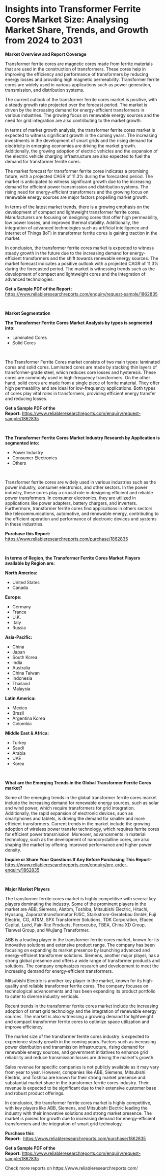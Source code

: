 <p><h1>Insights into Transformer Ferrite Cores Market Size: Analysing Market Share, Trends, and Growth from 2024 to 2031</h1></p><p><strong>Market Overview and Report Coverage</strong></p>
<p><p>Transformer ferrite cores are magnetic cores made from ferrite materials that are used in the construction of transformers. These cores help in improving the efficiency and performance of transformers by reducing energy losses and providing high magnetic permeability. Transformer ferrite cores are widely used in various applications such as power generation, transmission, and distribution systems.</p><p>The current outlook of the transformer ferrite cores market is positive, with a steady growth rate projected over the forecast period. The market is driven by the increasing demand for energy-efficient transformers in various industries. The growing focus on renewable energy sources and the need for grid integration are also contributing to the market growth.</p><p>In terms of market growth analysis, the transformer ferrite cores market is expected to witness significant growth in the coming years. The increasing investments in the development of smart grids and the rising demand for electricity in emerging economies are driving the market growth. Additionally, the growing adoption of electric vehicles and the expansion of the electric vehicle charging infrastructure are also expected to fuel the demand for transformer ferrite cores.</p><p>The market forecast for transformer ferrite cores indicates a promising future, with a projected CAGR of 11.3% during the forecasted period. The market is anticipated to witness significant growth due to the increasing demand for efficient power transmission and distribution systems. The rising need for energy-efficient transformers and the growing focus on renewable energy sources are major factors propelling market growth.</p><p>In terms of the latest market trends, there is a growing emphasis on the development of compact and lightweight transformer ferrite cores. Manufacturers are focusing on designing cores that offer high permeability, low power losses, and improved thermal stability. Additionally, the integration of advanced technologies such as artificial intelligence and Internet of Things (IoT) in transformer ferrite cores is gaining traction in the market.</p><p>In conclusion, the transformer ferrite cores market is expected to witness steady growth in the future due to the increasing demand for energy-efficient transformers and the shift towards renewable energy sources. The market forecast indicates a positive outlook with a projected CAGR of 11.3% during the forecasted period. The market is witnessing trends such as the development of compact and lightweight cores and the integration of advanced technologies.</p></p>
<p><strong>Get a Sample PDF of the Report:</strong> <a href="https://www.reliableresearchreports.com/enquiry/request-sample/1862835">https://www.reliableresearchreports.com/enquiry/request-sample/1862835</a></p>
<p>&nbsp;</p>
<p><strong>Market Segmentation</strong></p>
<p><strong>The Transformer Ferrite Cores Market Analysis by types is segmented into:</strong></p>
<p><ul><li>Laminated Cores</li><li>Solid Cores</li></ul></p>
<p>&nbsp;</p>
<p><p>The Transformer Ferrite Cores market consists of two main types: laminated cores and solid cores. Laminated cores are made by stacking thin layers of transformer-grade steel, which reduces core losses and hysteresis. These cores are commonly used in high-frequency transformers. On the other hand, solid cores are made from a single piece of ferrite material. They offer high permeability and are ideal for low-frequency applications. Both types of cores play vital roles in transformers, providing efficient energy transfer and reducing losses.</p></p>
<p><strong>Get a Sample PDF of the Report:</strong>&nbsp;<a href="https://www.reliableresearchreports.com/enquiry/request-sample/1862835">https://www.reliableresearchreports.com/enquiry/request-sample/1862835</a></p>
<p>&nbsp;</p>
<p><strong>The Transformer Ferrite Cores Market Industry Research by Application is segmented into:</strong></p>
<p><ul><li>Power Industry</li><li>Consumer Electronics</li><li>Others</li></ul></p>
<p>&nbsp;</p>
<p><p>Transformer ferrite cores are widely used in various industries such as the power industry, consumer electronics, and other sectors. In the power industry, these cores play a crucial role in designing efficient and reliable power transformers. In consumer electronics, they are utilized in applications like power adapters, battery chargers, and inverters. Furthermore, transformer ferrite cores find applications in others sectors like telecommunications, automotive, and renewable energy, contributing to the efficient operation and performance of electronic devices and systems in these industries.</p></p>
<p><strong>Purchase this Report:</strong>&nbsp; <a href="https://www.reliableresearchreports.com/purchase/1862835">https://www.reliableresearchreports.com/purchase/1862835</a></p>
<p>&nbsp;</p>
<p><strong>In terms of Region, the Transformer Ferrite Cores Market Players available by Region are:</strong></p>
<p>
    <p> <strong> North America: </strong>
        <ul>
            <li>United States</li>
            <li>Canada</li>
        </ul>
        </p> 
    <p> <strong> Europe: </strong>
        <ul>
            <li>Germany</li>
            <li>France</li>
            <li>U.K.</li>
            <li>Italy</li>
            <li>Russia</li>
        </ul>
        </p> 
    <p> <strong> Asia-Pacific: </strong>
        <ul>
            <li>China</li>
            <li>Japan</li>
            <li>South Korea</li>
            <li>India</li>
            <li>Australia</li>
            <li>China Taiwan</li>
            <li>Indonesia</li>
            <li>Thailand</li>
            <li>Malaysia</li>
        </ul>
        </p> 
    <p> <strong> Latin America: </strong>
        <ul>
            <li>Mexico</li>
            <li>Brazil</li>
            <li>Argentina Korea</li>
            <li>Colombia</li>
        </ul>
        </p> 
    <p> <strong> Middle East & Africa: </strong>
        <ul>
            <li>Turkey</li>
            <li>Saudi</li>
            <li>Arabia</li>
            <li>UAE</li>
            <li>Korea</li>
        </ul>
    </p>
    </p>
<p>&nbsp;</p>
<p><strong>What are the Emerging Trends in the Global Transformer Ferrite Cores market?</strong></p>
<p><p>Some of the emerging trends in the global transformer ferrite cores market include the increasing demand for renewable energy sources, such as solar and wind power, which require transformers for grid integration. Additionally, the rapid expansion of electronic devices, such as smartphones and tablets, is driving the demand for smaller and more efficient transformers. Current trends in the market include the growing adoption of wireless power transfer technology, which requires ferrite cores for efficient power transmission. Moreover, advancements in material technology, such as the development of nanocrystalline cores, are also shaping the market by offering improved performance and higher power density.</p></p>
<p><strong>Inquire or Share Your Questions If Any Before Purchasing This Report</strong>- <a href="https://www.reliableresearchreports.com/enquiry/pre-order-enquiry/1862835">https://www.reliableresearchreports.com/enquiry/pre-order-enquiry/1862835</a></p>
<p>&nbsp;</p>
<p><strong>Major Market Players</strong></p>
<p><p>The transformer ferrite cores market is highly competitive with several key players dominating the industry. Some of the prominent players in the market are ABB, Siemens, Alstom, Toshiba, Mitsubishi Electric, Hitachi, Hyosung, Zaporozhtransformator PJSC, Starkstrom-Geratebau GmbH, Fuji Electric, CG, AT&M, SPX Transformer Solutions, TDK Corporation, Efacec Capital, Laird, Fair-Rite Products, Ferroxcube, TBEA, China XD Group, Tianwei Group, and Wujiang Transformer. </p><p>ABB is a leading player in the transformer ferrite cores market, known for its innovative solutions and extensive product range. The company has been focusing on expanding its market presence by launching advanced and energy-efficient transformer solutions. Siemens, another major player, has a strong global presence and offers a wide range of transformer products and solutions. The company emphasizes research and development to meet the increasing demand for energy-efficient transformers.</p><p>Mitsubishi Electric is another key player in the market, known for its high-quality and reliable transformer ferrite cores. The company focuses on technological advancements and has been expanding its product portfolio to cater to diverse industry verticals.</p><p>Recent trends in the transformer ferrite cores market include the increasing adoption of smart grid technology and the integration of renewable energy sources. The market is also witnessing a growing demand for lightweight and compact transformer ferrite cores to optimize space utilization and improve efficiency.</p><p>The market size of the transformer ferrite cores industry is expected to experience steady growth in the coming years. Factors such as increasing power distribution and transmission infrastructure, rising demand for renewable energy sources, and government initiatives to enhance grid reliability and reduce transmission losses are driving the market's growth.</p><p>Sales revenue for specific companies is not publicly available as it may vary from year to year. However, companies like ABB, Siemens, Mitsubishi Electric, and Toshiba are known for their strong market presence and substantial market share in the transformer ferrite cores industry. Their revenue is expected to be significant due to their extensive customer base and robust product offerings.</p><p>In conclusion, the transformer ferrite cores market is highly competitive, with key players like ABB, Siemens, and Mitsubishi Electric leading the industry with their innovative solutions and strong market presence. The market is poised for growth due to increasing demand for energy-efficient transformers and the integration of smart grid technology.</p></p>
<p><strong>Purchase this Report:</strong>&nbsp;&nbsp;<a href="https://www.reliableresearchreports.com/purchase/1862835">https://www.reliableresearchreports.com/purchase/1862835</a></p>
<p></p>
<p><strong>Get a Sample PDF of the Report:</strong>&nbsp;<a href="https://www.reliableresearchreports.com/enquiry/request-sample/1862835">https://www.reliableresearchreports.com/enquiry/request-sample/1862835</a></p>
<p>Check more reports on https://www.reliableresearchreports.com/</p>